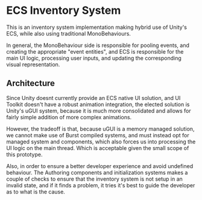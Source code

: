 # ECS Inventory System
This is an inventory system implementation making hybrid use of Unity's ECS, while also using traditional MonoBehaviours.

In general, the MonoBehaviour side is responsible for pooling events, and creating the appropriate "event entities", 
and ECS is responsible for the main UI logic, processing user inputs, and updating the corresponding visual 
representation.  
## Architecture
Since Unity doesnt currently provide an ECS native UI solution, and UI Toolkit doesn't have a robust animation 
integration, the elected solution is Unity's uGUI system, because it is much more consolidated and allows for
fairly simple addition of more complex animations.

However, the tradeoff is that, because uGUI is a memory managed solution, we cannot make use of Burst compiled systems, 
and must instead opt for managed system and components, which also forces us into processing the UI logic on the main 
thread. Which is acceptable given the small scope of this prototype.

Also, in order to ensure a better developer experience and avoid undefined behaviour. The Authoring components and 
initialization systems makes a couple of checks to ensure that the inventory system is not setup in an invalid state, 
and if it finds a problem, it tries it's best to guide the developer as to what is the cause.